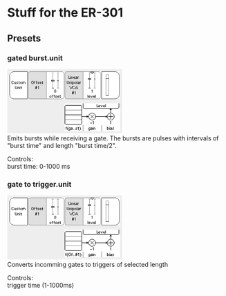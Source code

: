 # Stuff for the ER-301
## Presets
### gated burst.unit
![gated burst screenshot](screenshots/gated_burst.png?raw=true)  
Emits bursts while receiving a gate. The bursts are pulses with intervals of "burst time" and length "burst time/2".

Controls:  
burst time: 0-1000 ms  


### gate to trigger.unit
![gate to trigger screenshot](screenshots/gate_to_trigger.png?raw=true)  
Converts incomming gates to triggers of selected length

Controls:  
trigger time (1-1000ms)  
